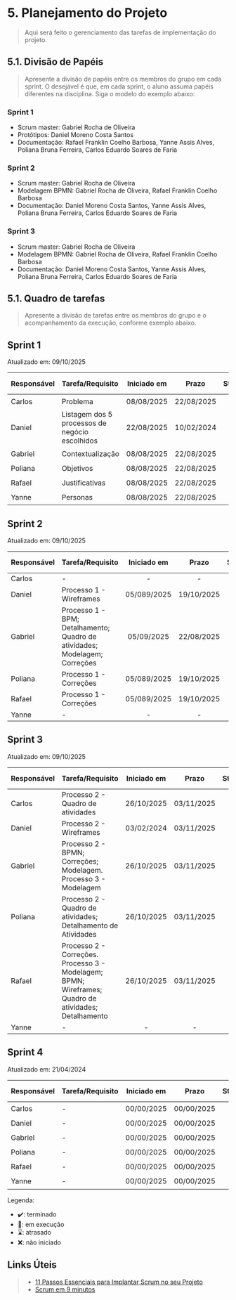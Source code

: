 # 5. Planejamento do Projeto

> Aqui será feito o gerenciamento das tarefas de implementação do projeto.

## 5.1. Divisão de Papéis

> Apresente a divisão de papéis entre os membros do grupo em cada sprint. O desejável é que, em cada sprint, o aluno assuma papéis diferentes na disciplina. Siga o modelo do exemplo abaixo:

### Sprint 1
- Scrum master: Gabriel Rocha de Oliveira
- Protótipos: Daniel Moreno Costa Santos
- Documentação: Rafael Franklin Coelho Barbosa, Yanne Assis Alves, Poliana Bruna Ferreira, Carlos Eduardo Soares de Faria

### Sprint 2
- Scrum master: Gabriel Rocha de Oliveira
- Modelagem  BPMN: Gabriel Rocha de Oliveira, Rafael Franklin Coelho Barbosa
- Documentação: Daniel Moreno Costa Santos, Yanne Assis Alves, Poliana Bruna Ferreira, Carlos Eduardo Soares de Faria

### Sprint 3
- Scrum master: Gabriel Rocha de Oliveira
- Modelagem  BPMN: Gabriel Rocha de Oliveira, Rafael Franklin Coelho Barbosa
- Documentação: Daniel Moreno Costa Santos, Yanne Assis Alves, Poliana Bruna Ferreira, Carlos Eduardo Soares de Faria


## 5.1. Quadro de tarefas

> Apresente a divisão de tarefas entre os membros do grupo e o acompanhamento da execução, conforme exemplo abaixo.

## Sprint 1

Atualizado em: 09/10/2025

| Responsável   | Tarefa/Requisito | Iniciado em    | Prazo      | Status | Terminado em    |
| :----         |    :----         |      :----:    | :----:     | :----:| :----:           |
| Carlos        | Problema         |    08/08/2025  | 22/08/2025 | ✔️    | 20/08/2025      |
| Daniel        | Listagem dos 5 processos de negócio escolhidos | 22/08/2025 | 10/02/2024  | ✔️    |      18/08/2025           |
| Gabriel       | Contextualização |    08/08/2025  | 22/08/2025 | ✔️    |                 |
| Poliana       | Objetivos        |    08/08/2025  | 22/08/2025 | ✔️    |  19/08/2025     |
| Rafael        | Justificativas   |    08/08/2025  | 22/08/2025 | ✔️    |   21/08/2025    |
| Yanne         | Personas         |    08/08/2025  | 22/08/2025 | ✔️    |   20/08/2025    |

## Sprint 2

Atualizado em: 09/10/2025

| Responsável   | Tarefa/Requisito | Iniciado em    | Prazo      | Status | Terminado em    |
| :----         |    :----         |      :----:    | :----:     | :----:| :----:           |
| Carlos        | -                |    -  | - | -    | -     | 
| Daniel        | Processo 1 - Wireframes | 05/089/2025     | 19/10/2025 | ✔️    | 18/10/2025     |
| Gabriel       | Processo 1 - BPM; Detalhamento; Quadro de atividades; Modelagem; Correções |    05/09/2025  | 22/08/2025 | ✔️    | 18/10/2025         |
| Poliana       | Processo 1 - Correções   |    05/089/2025 | 19/10/2025 | ✔️    |  18/10/2025    |
| Rafael        | Processo 1 - Correções   |    05/089/2025 | 19/10/2025 | ✔️    |  18/10/2025    |
| Yanne         | -                 |    - | - | -    |  -    |

## Sprint 3

Atualizado em: 09/10/2025

| Responsável   | Tarefa/Requisito | Iniciado em    | Prazo      | Status | Terminado em    |
| :----         |    :----         |      :----:    | :----:     | :----: | :----:          |
| Carlos        | Processo 2 - Quadro de atividades | 26/10/2025     | 03/11/2025 | ✔️    | 05/01/2005      |
| Daniel        | Processo 2 - Wireframes    | 03/02/2024     | 03/11/2025 | ✔️    |                 |
| Gabriel       | Processo 2 - BPMN; Correções; Modelagem. Processo 3 - Modelagem  | 26/10/2025     | 03/11/2025 | ✔️     |                 |
| Poliana       | Processo 2 - Quadro de atividades; Detalhamento de Atividades  |    26/10/2025        | 03/11/2025 | ✔️    |       |
| Rafael        | Processo 2 - Correções. Processo 3 - Modelagem; BPMN; Wireframes; Quadro de atividades; Detalhamento  |    26/10/2025        | 03/11/2025 | ✔️    |       |
| Yanne         | -  |    -       | - | -    |   -    |

## Sprint 4

Atualizado em: 21/04/2024

| Responsável   | Tarefa/Requisito | Iniciado em    | Prazo      | Status | Terminado em    |
| :----         |    :----         |      :----:    | :----:     | :----: | :----:          |
| Carlos        | -  |    00/00/2025     | 00/00/2025 | ⌛    | 00/00/2025      |
| Daniel        | -  |    00/00/2025     | 00/00/2025 | ⌛    | 00/00/2025      |
| Gabriel       | -  |    00/00/2025     | 00/00/2025 | ⌛    | 00/00/2025      |
| Poliana       | -  |    00/00/2025     | 00/00/2025 | ⌛    | 00/00/2025      |
| Rafael        | -  |    00/00/2025     | 00/00/2025 | ⌛    | 00/00/2025      |
| Yanne         | -  |    00/00/2025     | 00/00/2025 | ⌛    | 00/00/2025      |



Legenda:
- ✔️: terminado
- 📝: em execução
- ⌛: atrasado
- ❌: não iniciado



## Links Úteis
> - [11 Passos Essenciais para Implantar Scrum no seu Projeto](https://mindmaster.com.br/scrum-11-passos/)
> - [Scrum em 9 minutos](https://www.youtube.com/watch?v=XfvQWnRgxG0)


